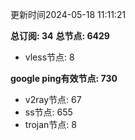 更新时间2024-05-18 11:11:21

**总订阅: 34**
**总节点: 6429**
- vless节点: 8

**google ping有效节点: 730**
- v2ray节点: 67
- ss节点: 655
- trojan节点: 8
